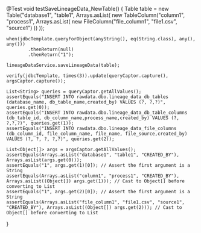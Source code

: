 @Test
void testSaveLineageData_NewTable() {
    Table table = new Table("database1", "table1", Arrays.asList(
            new TableColumn("column1", "process1", Arrays.asList(
                    new FileColumn("file_column1", "file1.csv", "source1")
            ))
    ));

    when(jdbcTemplate.queryForObject(anyString(), eq(String.class), any(), any()))
            .thenReturn(null)
            .thenReturn("1");

    lineageDataService.saveLineageData(table);

    verify(jdbcTemplate, times(3)).update(queryCaptor.capture(), argsCaptor.capture());

    List<String> queries = queryCaptor.getAllValues();
    assertEquals("INSERT INTO rawdata.dbo.lineage_data_db_tables (database_name, db_table_name,created_by) VALUES (?, ?,?)", queries.get(0));
    assertEquals("INSERT INTO rawdata.dbo.lineage_data_db_table_columns (db_table_id, db_column_name,process_name,created_by) VALUES (?, ?,?,?)", queries.get(1));
    assertEquals("INSERT INTO rawdata.dbo.lineage_data_file_columns (db_column_id, file_column_name, file_name, file_source,created_by) VALUES (?, ?, ?, ?,?)", queries.get(2));

    List<Object[]> args = argsCaptor.getAllValues();
    assertEquals(Arrays.asList("database1", "table1", "CREATED_BY"), Arrays.asList(args.get(0)));
    assertEquals("1", args.get(1)[0]); // Assert the first argument is a String
    assertEquals(Arrays.asList("column1", "process1", "CREATED_BY"), Arrays.asList((Object[]) args.get(1))); // Cast to Object[] before converting to List
    assertEquals("1", args.get(2)[0]); // Assert the first argument is a String
    assertEquals(Arrays.asList("file_column1", "file1.csv", "source1", "CREATED_BY"), Arrays.asList((Object[]) args.get(2))); // Cast to Object[] before converting to List
}
